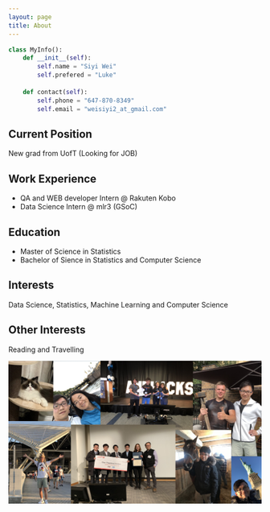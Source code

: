 ```yaml
---
layout: page
title: About
---
```


```python
class MyInfo():
    def __init__(self):
        self.name = "Siyi Wei"
        self.prefered = "Luke"
    
    def contact(self):
        self.phone = "647-870-8349"
        self.email = "weisiyi2_at_gmail.com"
```
## Current Position
New grad from UofT (Looking for JOB)

## Work Experience
* QA and WEB developer Intern @ Rakuten Kobo
* Data Science Intern @ mlr3 (GSoC)

## Education
* Master of Science in Statistics
* Bachelor of Sience in Statistics and Computer Science

## Interests
Data Science, Statistics, Machine Learning and Computer Science

## Other Interests
Reading and Travelling

![mi-amigo](https://github.com/superp0tat0/superp0tat0.github.io/raw/master/files_posts/amigo.png)